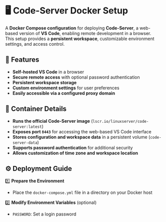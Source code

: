 # 🖥️ Code-Server Docker Setup  

A **Docker Compose configuration** for deploying **Code-Server**, a web-based version of **VS Code**, enabling remote development in a browser.  
This setup provides a **persistent workspace**, customizable environment settings, and access control.

## 🚀 Features  
- **Self-hosted VS Code** in a browser  
- **Secure remote access** with optional password authentication  
- **Persistent workspace storage**  
- **Custom environment settings** for user preferences  
- **Easily accessible via a configured proxy domain**  

## 🔧 Container Details  
- **Runs the official Code-Server image** (`lscr.io/linuxserver/code-server:latest`)  
- **Exposes port `8443`** for accessing the web-based VS Code interface  
- **Stores configuration and workspace data** in a persistent volume (`code-server-data`)  
- **Supports password authentication** for additional security  
- **Allows customization of time zone and workspace location**  

## ⚙️ Deployment Guide  

1️⃣ **Prepare the Environment**  
- Place the `docker-compose.yml` file in a directory on your Docker host  

2️⃣ **Modify Environment Variables** (optional)  
- `PASSWORD`: Set a login password